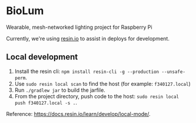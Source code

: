 # BioLum
Wearable, mesh-networked lighting project for Raspberry Pi

Currently, we're using [resin.io](resin.io) to assist in deploys for development.

## Local development

1. Install the resin cli: `npm install resin-cli -g --production --unsafe-perm`.
2. Use `sudo resin local scan` to find the host (for example: `f340127.local`)
3. Run `./gradlew jar` to build the jarfile.
4. From the project directory, push code to the host: `sudo resin local push f340127.local -s .`.

Reference: https://docs.resin.io/learn/develop/local-mode/.